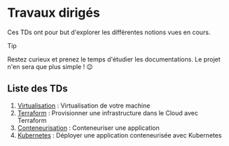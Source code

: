 # Travaux dirigés

Ces TDs ont pour but d'explorer les différentes notions vues en cours. 

> [!TIP]
> Restez curieux et prenez le temps d'étudier les documentations. Le projet n'en sera que plus simple ! 😉

## Liste des TDs

1. [Virtualisation](1_virtualisation.md) : Virtualisation de votre machine
2. [Terraform](2_terraform.md) : Provisionner une infrastructure dans le Cloud avec Terraform
3. [Conteneurisation](3_conteneurisation.md) : Conteneuriser une application
4. [Kubernetes](4_kubernetes.md) : Déployer une application conteneurisée avec Kubernetes
